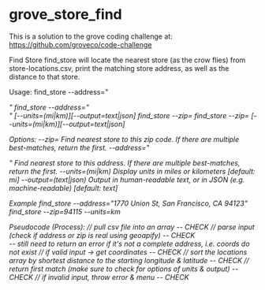 # grove_store_find

This is a solution to the grove coding challenge at: https://github.com/groveco/code-challenge

Find Store
find_store will locate the nearest store (as the crow flies) from
store-locations.csv, print the matching store address, as well as
the distance to that store.

Usage:
find_store --address="<address>"
find_store --address="<address>" [--units=(mi|km)][--output=text|json]
find_store --zip=<zip>
find_store --zip=<zip> [--units=(mi|km)][--output=text|json]

Options:
--zip=<zip> Find nearest store to this zip code. If there are multiple best-matches, return the first.
--address="<address>" Find nearest store to this address. If there are multiple best-matches, return the first.
--units=(mi|km) Display units in miles or kilometers [default: mi]
--output=(text|json) Output in human-readable text, or in JSON (e.g. machine-readable) [default: text]

Example
find_store --address="1770 Union St, San Francisco, CA 94123"
find_store --zip=94115 --units=km

Pseudocode (Process):
// pull csv file into an array -- CHECK
// parse input (check if address or zip is real using geoapify) -- CHECK  
 -- still need to return an error if it's not a complete address, i.e. coords do not exist
// if valid input -> get coordinates -- CHECK
// sort the locations array by shortest distance to the starting longitude & latitude -- CHECK
// return first match (make sure to check for options of units & output) -- CHECK
// if invalid input, throw error & menu -- CHECK
